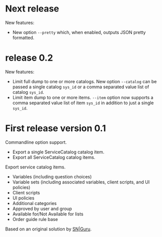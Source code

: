 # Next release

New features:

- New option `--pretty` which, when enabled, outputs JSON pretty formatted.

# release 0.2

New features:

- Limit full dump to one or more catalogs.  New option `--catalog` can be passed
  a single catalog `sys_id` or a comma separated value list of catalog `sys_id`.
- Limit item dump to one or more items.  `--item` option now supports a comma
  separated value list of item `sys_id` in addition to just a single `sys_id`.

# First release version 0.1

Commandline option support.

- Export a single ServiceCatalog catalog item.
- Export all ServiceCatalog catalog items.

Export service catalog items.

- Variables (including question choices)
- Variable sets (including associated variables, client scripts, and UI
  policies)
- Client scripts
- UI policies
- Additional categories
- Approved by user and group
- Available for/Not Available for lists
- Order guide rule base

Based on an original solution by [SN|Guru][snguru].

[snguru]: https://www.servicenowguru.com/system-definition/exporting-service-catalog-items-step/
